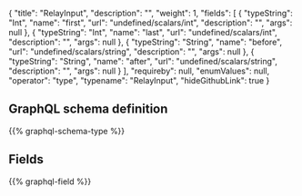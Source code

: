 {
  "title": "RelayInput",
  "description": "",
  "weight": 1,
  "fields": [
    {
      "typeString": "Int",
      "name": "first",
      "url": "undefined/scalars/int",
      "description": "",
      "args": null
    },
    {
      "typeString": "Int",
      "name": "last",
      "url": "undefined/scalars/int",
      "description": "",
      "args": null
    },
    {
      "typeString": "String",
      "name": "before",
      "url": "undefined/scalars/string",
      "description": "",
      "args": null
    },
    {
      "typeString": "String",
      "name": "after",
      "url": "undefined/scalars/string",
      "description": "",
      "args": null
    }
  ],
  "requireby": null,
  "enumValues": null,
  "operator": "type",
  "typename": "RelayInput",
  "hideGithubLink": true
}
## GraphQL schema definition

{{% graphql-schema-type %}}

## Fields

{{% graphql-field %}}
